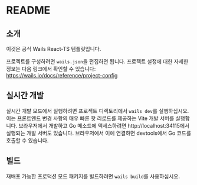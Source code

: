 # README

## 소개

이것은 공식 Wails React-TS 템플릿입니다.

프로젝트를 구성하려면 `wails.json`을 편집하면 됩니다. 프로젝트 설정에 대한 자세한 정보는 다음 링크에서 확인할 수 있습니다:
https://wails.io/docs/reference/project-config

## 실시간 개발

실시간 개발 모드에서 실행하려면 프로젝트 디렉토리에서 `wails dev`를 실행하십시오. 이는 프론트엔드 변경 사항의 매우 빠른 핫 리로드를 제공하는 Vite 개발 서버를 실행합니다. 브라우저에서 개발하고 Go 메소드에 액세스하려면 http://localhost:34115에서 실행되는 개발 서버도 있습니다. 브라우저에서 이에 연결하면 devtools에서 Go 코드를 호출할 수 있습니다.

## 빌드

재배포 가능한 프로덕션 모드 패키지를 빌드하려면 `wails build`를 사용하십시오.